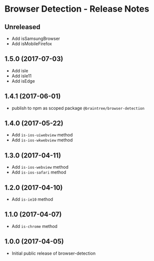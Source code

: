 # Browser Detection - Release Notes

## Unreleased

* Add isSamsungBrowser
* Add isMobileFirefox

## 1.5.0 (2017-07-03)

* Add isIe
* Add isIe11
* Add isEdge

## 1.4.1 (2017-06-01)

* publish to npm as scoped package `@braintree/browser-detection`

## 1.4.0 (2017-05-22)

* Add `is-ios-uiwebview` method
* Add `is-ios-wkwebview` method

## 1.3.0 (2017-04-11)

* Add `is-ios-webview` method
* Add `is-ios-safari` method

## 1.2.0 (2017-04-10)

* Add `is-ie10` method

## 1.1.0 (2017-04-07)

* Add `is-chrome` method

## 1.0.0 (2017-04-05)

* Initial public release of browser-detection
